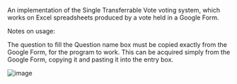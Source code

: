 An implementation of the Single Transferrable Vote voting system, which works on Excel spreadsheets produced by a vote held in a Google Form. 

Notes on usage:

The question to fill the Question name box must be copied exactly from the Google Form, for the program to work. This can be acquired simply from the Google Form, copying it and pasting it into the entry box.

![image](https://github.com/user-attachments/assets/6ac7b417-2aa6-4e07-96ba-f6dc495c71dd)

